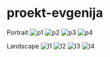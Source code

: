 # proekt-evgenija

Portrait
![p1](https://github.com/Evgenija123/proekt-evgenija/assets/93289963/3094dd78-7027-478c-97e4-d656a32b1e46)
![p2](https://github.com/Evgenija123/proekt-evgenija/assets/93289963/55c4158c-164e-422a-91d3-025ce13fe1e1)
![p3](https://github.com/Evgenija123/proekt-evgenija/assets/93289963/e477b74a-c922-451c-b712-a739fd8d8ad9)
![p4](https://github.com/Evgenija123/proekt-evgenija/assets/93289963/63b5b409-1c6c-47d6-8000-b43b0e93a093)

Landscape
![l1](https://github.com/Evgenija123/proekt-evgenija/assets/93289963/d8837af9-445b-4c2e-9f6c-9796e1ce66d9)
![l2](https://github.com/Evgenija123/proekt-evgenija/assets/93289963/1171a5eb-e954-4d61-87fa-fc38ffe4c70d)
![l3](https://github.com/Evgenija123/proekt-evgenija/assets/93289963/8a6fa8a2-a982-4a34-99aa-8ca9e9156b89)
![l4](https://github.com/Evgenija123/proekt-evgenija/assets/93289963/a2a2462f-675f-4cbf-8d48-f0b491e5d0b6)


 

